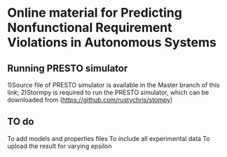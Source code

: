 # Online material for Predicting Nonfunctional Requirement Violations in Autonomous Systems 

## Running PRESTO simulator
  1)Source file of PRESTO simulator is available in the Master branch of this link;
  2)Stormpy is required to run the PRESTO simulator, which can be downloaded from (https://github.com/rustychris/stompy)
  
## TO do
To add models and properties files
To include all experimental data
To upload the result for varying epsilon

